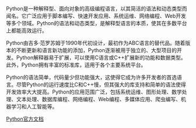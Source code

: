 Python是一种解释型、面向对象的高级编程语言，以其简洁的语法和动态类型而闻名。‌它广泛应用于脚本编写、快速开发应用、系统运维、网络编程、Web开发等多个领域。Python的语法和动态类型，是解释型语言的本质，使其在多数平台上都能高效运行。‌

Python由吉多·范罗苏姆于1990年代初设计，最初作为ABC语言的替代品。随着版本的不断更新和语言新功能的添加，Python逐渐被用于独立的、大型项目的开发。Python解释器易于扩展，可以使用C语言或C++扩展新的功能和数据类型。此外，Python拥有丰富的标准库，适用于各个主要系统平台。

Python的语法简单，代码量少但功能强大，这使得它成为许多开发者的首选语言。尽管Python的运行速度比C和C++慢，但其强大的库支持和简单的语法使得开发效率大大提高。Python的应用范围广泛，包括系统运维、图形处理、数学处理、文本处理、数据库编程、网络编程、Web编程、多媒体应用、爬虫编写、机器学习和人工智能等。


[Python官方文档](https://www.python.org/doc/)